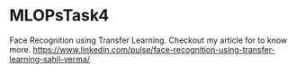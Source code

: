 # MLOPsTask4
Face Recognition using Transfer Learning. Checkout my article for to know more.
https://www.linkedin.com/pulse/face-recognition-using-transfer-learning-sahil-verma/

